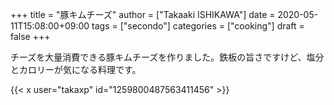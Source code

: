 +++
title = "豚キムチーズ"
author = ["Takaaki ISHIKAWA"]
date = 2020-05-11T15:08:00+09:00
tags = ["secondo"]
categories = ["cooking"]
draft = false
+++

チーズを大量消費できる豚キムチーズを作りました。鉄板の旨さですけど、塩分とカロリーが気になる料理です。  

{{< x user="takaxp" id="1259800487563411456" >}}
